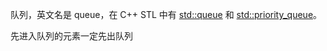 队列，英文名是 queue，在 C++ STL 中有 [std::queue](https://en.cppreference.com/w/cpp/container/queue) 和 [std::priority_queue](https://en.cppreference.com/w/cpp/container/priority_queue)。

先进入队列的元素一定先出队列
